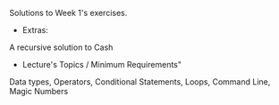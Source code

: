 Solutions to Week 1's exercises.

* Extras:

A recursive solution to Cash
<break>

* Lecture's Topics / Minimum Requirements"

Data types, Operators, Conditional Statements, Loops, Command Line, Magic Numbers
